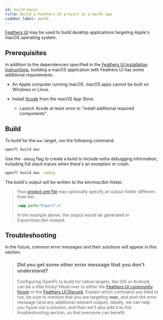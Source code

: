 ```yaml
---
id: build-macos
title: Build a Feathers UI project as a macOS app
sidebar_label: macOS
---
```


[Feathers UI](/) may be used to build desktop applications targeting Apple's macOS operating system.

## Prerequisites

In addition to the dependencies specified in the [Feathers UI installation instructions](./installation.md), building a macOS application with Feathers UI has some additional requirements.

- An Apple computer running macOS. macOS apps cannot be built on Windows or Linux.

- Install [Xcode](https://developer.apple.com/xcode/) from the macOS App Store.

  - Launch Xcode at least once to "install additional required components".

## Build

To build for the `mac` target, run the following command.

```sh
openfl build mac
```

Use the `-debug` flag to create a build to include extra debugging information, including full stack traces when there's an exception or crash.

```sh
openfl build mac -debug
```

The build's output will be written to the _bin/mac/bin_ folder.

> Your [_project.xml_ file](https://lime.software/docs/project-files/xml-format/) may optionally specify an output folder different from _bin_.
>
> ```xml
> <app path="Export"/>
> ```
>
> In the example above, the output would be generated in _Export/mac/bin_ instead.

## Troubleshooting

In the future, common error messages and their solutions will appear in this section.

> ### Did you get some other error message that you don't understand?
>
> Configuring OpenFL to build for native targets, like iOS or Android, can be a little tricky! Head over to either the [Feathers UI community forum](https://community.feathersui.com/) or the [Feathers UI Discord](https://discord.feathersui.com/). Explain which command you tried to run, be sure to mention that you are targeting **mac**, and post the error message (and any additional relevant output). Ideally, we can help you figure out a solution, and then we'll also add it to this troubleshooting section, so that everyone can benefit.
